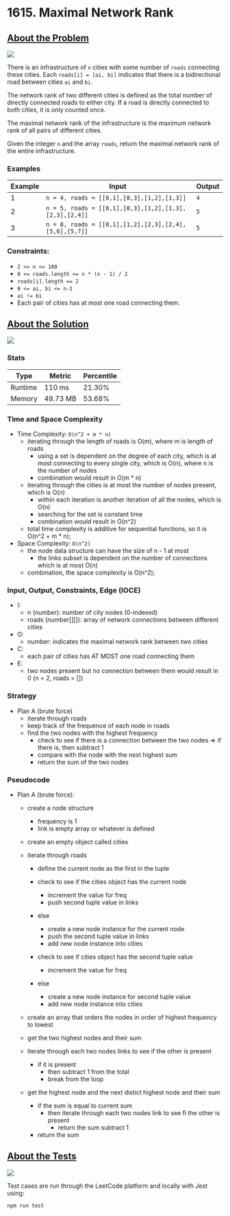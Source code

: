 # 1615. Maximal Network Rank

## <a href='https://leetcode.com/problems/maximal-network-rank/'>About the Problem</a>

<img src='https://img.shields.io/badge/LeetCode-FFA116.svg?style=for-the-badge&logo=LeetCode&logoColor=white' />

There is an infrastructure of `n` cities with some number of `roads` connecting these cities. Each `roads[i] = [ai, bi]` indicates that there is a bidirectional road between cities `ai` and `bi`.

The network rank of two different cities is defined as the total number of directly connected roads to either city. If a road is directly connected to both cities, it is only counted once.

The maximal network rank of the infrastructure is the maximum network rank of all pairs of different cities.

Given the integer `n` and the array `roads`, return the maximal network rank of the entire infrastructure.

### Examples

| Example| Input | Output |
| --- | --- | --- |
| 1 | `n = 4, roads = [[0,1],[0,3],[1,2],[1,3]]` | `4` |
| 2 | `n = 5, roads = [[0,1],[0,3],[1,2],[1,3],[2,3],[2,4]]` | `5` |
| 3 | `n = 8, roads = [[0,1],[1,2],[2,3],[2,4],[5,6],[5,7]]` | `5` |

### Constraints:

- `2 <= n <= 100`
- `0 <= roads.length <= n * (n - 1) / 2`
- `roads[i].length == 2`
- `0 <= ai, bi <= n-1`
- `ai != bi`
- Each pair of cities has at most one road connecting them.

## <a href='./maximalNetworkRank.js'>About the Solution</a>

<img src='https://img.shields.io/badge/JavaScript-F7DF1E.svg?style=for-the-badge&logo=JavaScript&logoColor=black' />

### Stats
| Type | Metric | Percentile |
| --- | --- | --- |
| Runtime | 110 ms | 21.30% |
| Memory | 49.73 MB | 53.68% |

### Time and Space Complexity
  - Time Complexity: `O(n^2 + m * n)`
    - iterating through the length of roads is O(m), where m is length of roads
      - using a set is dependent on the degree of each city, which is at most connecting to every single city, which is O(n), where n is the number of nodes
      - combination would result in O(m * n)
    - iterating through the cities is at most the number of nodes present, which is O(n)
      - within each iteration is another iteration of all the nodes, which is O(n)
      - searching for the set is constant time
      - combination would result in O(n^2)
    - total time complexity is additive for sequential functions, so it is O(n^2 + m * n);
  - Space Complexity: `O(n^2)`
    - the node data structure can have the size of n - 1 at most
      - the links subset is dependent on the number of connections which is at most O(n)
    - combination, the space complexity is O(n^2);

### Input, Output, Constraints, Edge (IOCE)

  - I:
    - n (number): number of city nodes (0-indexed)
    - roads (number[][]): array of network connections between different cities
  - O:
    - number: indicates the maximal network rank between two cities
  - C:
    - each pair of cities has AT MOST one road connecting them
  - E:
    - two nodes present but no connection between them would result in 0 (n = 2, roads = [])

### Strategy
- Plan A (brute force)
  - iterate through roads
  - keep track of the frequence of each node in roads
  - find the two nodes with the highest frequency
    - check to see if there is a connection between the two nodes => if there is, then subtract 1
    - compare with the node with the next highest sum
    - return the sum of the two nodes

### Pseudocode
- Plan A (brute force):
  - create a node structure
    - frequency is 1
    - link is empty array or whatever is defined

  - create an empty object called cities
  - iterate through roads
    - define the current node as the first in the tuple
    - check to see if the cities object has the current node
      - increment the value for freq
      - push second tuple value in links
    - else
      - create a new node instance for the current node
      - push the second tuple value in links
      - add new node instance into cities

    - check to see if cities object has the second tuple value
      - increment the value for freq
    - else
      - create a new node instance for second tuple value
      - add new node instance into cities

  - create an array that orders the nodes in order of highest frequency to lowest
  - get the two highest nodes and their sum
  - iterate through each two nodes links to see if the other is present
    - if it is present
      - then subtract 1 from the total
      - break from the loop
  - get the highest node and the next distict highest node and their sum
    - if the sum is equal to current sum
      - then iterate through each two nodes link to see fi the other is present
        - return the sum subtract 1
    - return the sum


## <a href='./maximalNetworkRank.test.js'>About the Tests</a>

<img src='https://img.shields.io/badge/Jest-C21325.svg?style=for-the-badge&logo=Jest&logoColor=white' />

Test cases are run through the LeetCode platform and locally with Jest using:
```
npm run test
```